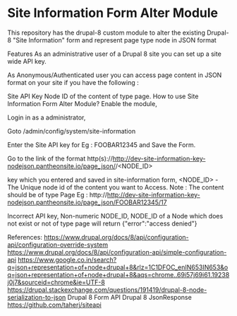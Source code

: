 # Site Information Form Alter Module
This repository has the drupal-8 custom module to alter the existing Drupal-8 "Site Information" form and represent page type node in JSON format

Features
As an administrative user of a Drupal 8 site you can set up a site wide API key.

As Anonymous/Authenticated user you can access page content in JSON format on your site if you have the following :

Site API Key
Node ID of the content of type page.
How to use Site Information Form Alter Module?
Enable the module,

Login in as a administrator,

Goto /admin/config/system/site-information

Enter the Site API key for Eg : FOOBAR12345 and Save the Form.

Go to the link of the format http(s)://http://dev-site-information-key-nodejson.pantheonsite.io/page_json/<SITEAPIKEY>/<NODE_ID>

<SITEAPIKEY> key which you entered and saved in site-information form,
<NODE_ID> - The Unique node id of the content you want to Access. Note : The content should be of type Page
Eg : http://http://dev-site-information-key-nodejson.pantheonsite.io/page_json/FOOBAR12345/17

Incorrect API key, Non-numeric NODE_ID, NODE_ID of a Node which does not exist or not of type page will return {"error":"access denied"}

References:
https://www.drupal.org/docs/8/api/configuration-api/configuration-override-system
https://www.drupal.org/docs/8/api/configuration-api/simple-configuration-api
https://www.google.co.in/search?q=json+representation+of+node+drupal+8&rlz=1C1DFOC_enIN653IN653&oq=json+representation+of+node+drupal+8&aqs=chrome..69i57j69i61.19238j0j7&sourceid=chrome&ie=UTF-8
https://drupal.stackexchange.com/questions/191419/drupal-8-node-serialization-to-json
Drupal 8 Form API
Drupal 8 JsonResponse
https://github.com/taherj/siteapi
